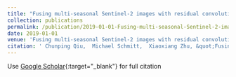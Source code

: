 ```yaml
---
title: "Fusing multi-seasonal Sentinel-2 images with residual convolutional neural networks for LCZ-derived uran land cover classification"
collection: publications
permalink: /publication/2019-01-01-Fusing-multi-seasonal-Sentinel-2-images-with-residual-convolutional-neural-networks-for-LCZ-derived-uran-land-cover-classification
date: 2019-01-01
venue: 'Fusing multi-seasonal Sentinel-2 images with residual convolutional neural networks for LCZ-derived uran land cover classification'
citation: ' Chunping Qiu,  Michael Schmitt,  Xiaoxiang Zhu, &quot;Fusing multi-seasonal Sentinel-2 images with residual convolutional neural networks for LCZ-derived uran land cover classification.&quot; Fusing multi-seasonal Sentinel-2 images with residual convolutional neural networks for LCZ-derived uran land cover classification, 2019.'
---
```

Use [Google Scholar](https://scholar.google.com/scholar?q=Fusing+multi+seasonal+Sentinel+2+images+with+residual+convolutional+neural+networks+for+LCZ+derived+uran+land+cover+classification){:target="_blank"} for full citation